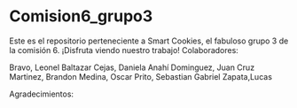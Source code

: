 # Comision6_grupo3
Este es el repositorio perteneciente a Smart Cookies, el fabuloso grupo 3 de la comisión 6. ¡Disfruta viendo nuestro trabajo!
Colaboradores:


Bravo, Leonel Baltazar
Cejas, Daniela Anahí
Dominguez, Juan Cruz
Martinez, Brandon
Medina, Oscar
Prito, Sebastian Gabriel
Zapata,Lucas

Agradecimientos:

